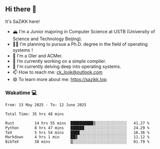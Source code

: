 ## Hi there 👋

It's SaZiKK here!

- 🏔️ I'm a Junior majoring in Computer Science  at USTB (University of Science and Technology Beijing).
- 🧑‍🎓 I'm planning to pursue a Ph.D. degree in the field of operating systems！
- 🚀 I'm a OIer and ACMer.
- 🔭 I’m currently working on a simple compiler.
- 🌱 I'm currently delving deep into operating systems.
- 📫 How to reach me: ck_look@outlook.com
- 😄 To learn more about me: https://sazikk.top

  
<!--
**SaZiKK/SaZiKK** is a ✨ _special_ ✨ repository because its `README.md` (this file) appears on your GitHub profile.

Here are some ideas to get you started:

- 🔭 I’m currently working on ...
- 🌱 I’m currently learning ...
- 👯 I’m looking to collaborate on ...
- 🤔 I’m looking for help with ...
- 💬 Ask me about ...
- 📫 How to reach me: ...
- 😄 Pronouns: ...
- ⚡ Fun fact: ...
-->

### Wakatime 💻

<!--START_SECTION:waka-->

```txt
From: 13 May 2025 - To: 12 June 2025

Total Time: 35 hrs 48 mins

Rust         14 hrs 55 mins  ██████████▒░░░░░░░░░░░░░░   41.27 %
Python       8 hrs 47 mins   ██████░░░░░░░░░░░░░░░░░░░   24.29 %
TeX          5 hrs 54 mins   ████░░░░░░░░░░░░░░░░░░░░░   16.36 %
Markdown     4 hrs 1 min     ██▓░░░░░░░░░░░░░░░░░░░░░░   11.12 %
BibTeX       38 mins         ▒░░░░░░░░░░░░░░░░░░░░░░░░   01.79 %
```

<!--END_SECTION:waka-->

